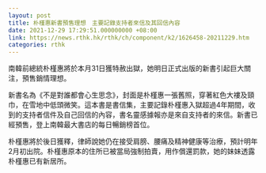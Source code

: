 ```yaml
---
layout: post
title: 朴槿惠新書預售理想　主要記錄支持者來信及其回信內容
date: 2021-12-29 17:29:51.000000000 +08:00
link: https://news.rthk.hk/rthk/ch/component/k2/1626458-20211229.htm
categories: rthk
---
```


南韓前總統朴槿惠將於本月31日獲特赦出獄，她明日正式出版的新書引起巨大關注，預售銷情理想。

新書名為《不是對誰都會心生思念》，封面是朴槿惠一張舊照，穿著紅色大褸及頸巾，在雪地中低頭微笑。這本書是書信集，主要記錄朴槿惠入獄超過4年期間，收到的支持者信件及自己回信的內容，書名靈感據報亦是來自支持者的來信。新書已經預售，登上南韓最大書店的每日暢銷榜首位。

朴槿惠將於後日獲釋，律師說她仍在接受肩膀、腰痛及精神健康等治療，預計明年2月初出院。朴槿惠原本的住所已被當局強制拍賣，用作償還罰款，她的妹妹透露朴槿惠已有新居所。
